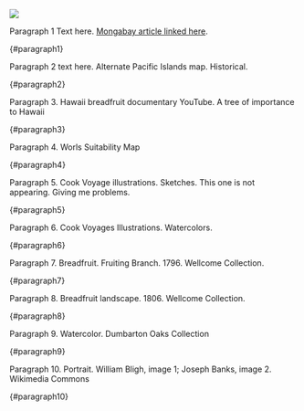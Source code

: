 <a href="https://www.juncture-digital.org"><img src="https://juncture-digital.github.io/juncture/static/images/ve-button.png"></a>

<param ve-config
 title="Breadfruit: TITLE"
 source-image="https://upload.wikimedia.org/wikipedia/commons/9/93/Breadfruit_1.jpg"
 banner="https://upload.wikimedia.org/wikipedia/commons/7/7d/Breadfruit_artocarpus_altilis_%283591096448%29.jpg"
 author="Elaine Savory"
 layout="vertical">
 
Paragraph 1 Text here. [Mongabay article linked here](https://news.mongabay.com/2023/07/breadfruit-a-starchy-delicious-climate-and-biodiversity-solution/).
<param ve-map center="-17.383881, 177.113873" zoom=4>
{#paragraph1}

Paragraph 2 text here. Alternate Pacific Islands map. Historical.
<param ve-image url="https://iiif-prod.nypl.org/index.php?id=1404034&t=g" title="Map of Pacific Islands, 1816." attribution="New York Public Library" license="public domain">
{#paragraph2}

Paragraph 3. Hawaii breadfruit documentary YouTube. A tree of importance to Hawaii
<param ve-video vid="Vb8_f1K6FZA" fit="contain">
{#paragraph3}

Paragraph 4. Worls Suitability Map
<param ve-image url="worldSuitabilityMap.png" fit="contain" title="World Suitability Map" attribution="Mausio et al. 2020" license="https://creativecommons.org/licenses/by/4.0/">
{#paragraph4}

Paragraph 5. Cook Voyage illustrations. Sketches. This one is not appearing. Giving me problems.
<param ve-image url="Parkinson1.jpg" title="Parkinson illustrations from Cook Voyage, 1768-1771" attribution="Natural History Museum, London" license="public domain">
{#paragraph5}

Paragraph 6. Cook Voyages Illustrations. Watercolors.
<param ve-image url="ParkinsonWater.jpg" title="Parkinson Water Color from Cook First Voyage, 1768-1771" attribution="Natural History Museum, London" fi="contain">
{#paragraph6}

Paragraph 7. Breadfruit. Fruiting Branch. 1796. Wellcome Collection.
<param ve-image url="https://iiif.wellcomecollection.org/image/V0044288/full/full/0/default.jpg" title="Fruiting Branch. Coloured etching by J. Pass, c. 1796, after J. Ihle." attribution="Wellcome Collection" license="public domain" fit="contain">
{#paragraph7}

Paragraph 8. Breadfruit landscape. 1806. Wellcome Collection.
<param ve-image url="https://iiif.wellcomecollection.org/image/V0043227/full/full/0/default.jpg" title="Breadfruit Landscape. Coloured aquatint by W. Daniell, c. 1809, after himself." attribution="Wellcome Collection" license="public domain" fit="contain">
{#paragraph8}

Paragraph 9. Watercolor. Dumbarton Oaks Collection
<param ve-image url="breadfruitDO.jpg" title="Breadfruit botanical illustration. Watercolor. Album of watercolors of Asian fruits and flowers, between 1798 and 1850?" fit="contain" attribution="Dumbarton Oaks">
{#paragraph9}

Paragraph 10. Portrait. William Bligh, image 1; Joseph Banks, image 2. Wikimedia Commons
<param ve-image url="https://upload.wikimedia.org/wikipedia/commons/9/9c/William_Bligh%2C_1791.jpg" title="Portrait of Rear Admiral Captain William Bligh, 1791." fit="contain" attribution="Wikimedia Commons" license="public domain">
<param ve-image url="https://upload.wikimedia.org/wikipedia/commons/6/6e/Joseph_Banks_1773_Reynolds.jpg" title="Portrait of Sir Joseph Banks, 1733." fit="contain" attribution="Wikimedia Commons" license="public domain">
{#paragraph10}




